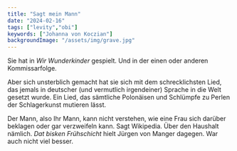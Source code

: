 ```yaml
---
title: "Sagt mein Mann"
date: "2024-02-16"
tags: ["levity","obi"]
keywords: ["Johanna von Koczian"]
backgroundImage: "/assets/img/grave.jpg"
---
```

Sie hat in *Wir Wunderkinder* gespielt. Und in der einen oder anderen Kommissarfolge.

Aber sich unsterblich gemacht hat sie sich mit dem schrecklichsten Lied, das jemals in deutscher (und vermutlich irgendeiner) Sprache in die Welt gesetzt wurde. Ein Lied, das sämtliche Polonäisen und Schlümpfe zu Perlen der Schlagerkunst mutieren lässt. 

Der Mann, also Ihr Mann, kann nicht verstehen, wie eine Frau sich darüber beklagen oder gar verzweifeln kann. Sagt Wikipedia. Über den Haushalt nämlich. *Dat bisken Frühschicht* hielt Jürgen von Manger dagegen. War auch nicht viel besser.